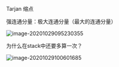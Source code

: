 Tarjan 缩点

强连通分量：极大连通分量（最大的连通分量）

![image-20201029095230355](C:\Users\lighteningzhang\AppData\Roaming\Typora\typora-user-images\image-20201029095230355.png)



为什么在stack中还要多算一次？

![image-20201029100601685](C:\Users\lighteningzhang\AppData\Roaming\Typora\typora-user-images\image-20201029100601685.png)